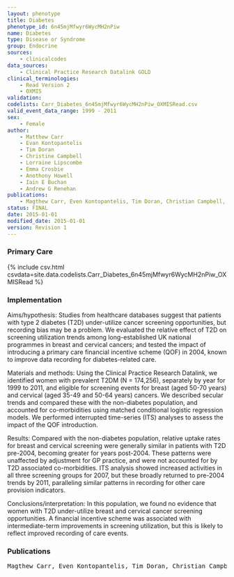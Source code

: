 ```yaml
---
layout: phenotype
title: Diabetes
phenotype_id: 6n45mjMfwyr6WycMH2nPiw
name: Diabetes
type: Disease or Syndrome
group: Endocrine
sources: 
    - clinicalcodes
data_sources:
    - Clinical Practice Research Datalink GOLD
clinical_terminologies:
    - Read Version 2
    - OXMIS
validation:
codelists: Carr_Diabetes_6n45mjMfwyr6WycMH2nPiw_OXMISRead.csv
valid_event_data_range: 1999 - 2011
sex:
    - Female    
author:
    - Matthew Carr
    - Evan Kontopantelis
    - Tim Doran
    - Christine Campbell
    - Lorraine Lipscombe
    - Emma Crosbie
    - Anothony Howell
    - Iain E Buchan
    - Andrew G Renehan   
publications:
    - Magthew Carr, Even Kontopantelis, Tim Doran, Christian Campbell, Lorraine Lipscombe, Emma Crosbie, Anthony Howell, Iain E Buchan, Andrew G Renehan, Breast and Cervical Cancer Screening Utilization, and recording bias, in women with type 2 diabetes (UK). 2015.
status: FINAL
date: 2015-01-01
modified_date: 2015-01-01
version: Revision 1
---
```


### Primary Care

{% include csv.html csvdata=site.data.codelists.Carr_Diabetes_6n45mjMfwyr6WycMH2nPiw_OXMISRead %}

### Implementation

Aims/hypothesis: 
Studies from healthcare databases suggest that patients with type 2 diabetes (T2D) under-utilize cancer screening opportunities, but recording bias may be a problem. We evaluated the relative effect of T2D on screening utilization trends among long-established UK national programmes in breast and cervical cancers; and tested the impact of introducing a primary care financial incentive scheme (QOF) in 2004, known to improve data recording for diabetes-related care. 

Materials and methods: 
Using the Clinical Practice Research Datalink, we identified women with prevalent T2DM (N = 174,256), separately by year for 1999 to 2011, and eligible for screening events for breast (aged 50-70 years) and cervical (aged 35-49 and 50-64 years) cancers. We described secular trends and compared these with the non-diabetes population, and accounted for co-morbidities using matched conditional logistic regression models. We performed interrupted time-series (ITS) analyses to assess the impact of the QOF introduction. 

Results: 
Compared with the non-diabetes population, relative uptake rates for breast and cervical screening were generally similar in patients with T2D pre-2004, becoming greater for years post-2004. These patterns were unaffected by adjustment for GP practice, and were not accounted for by T2D associated co-morbidities. ITS analysis showed increased activities in all three screening groups for 2007, but these broadly returned to pre-2004 trends by 2011, paralleling similar patterns in recording for other care provision indicators. 

Conclusions/interpretation: 
In this population, we found no evidence that women with T2D under-utilize breast and cervical cancer screening opportunities. A financial incentive scheme was associated with intermediate-term improvements in screening utilization, but this is likely to reflect improved recording of care events.

### Publications

<pre>
Magthew Carr, Even Kontopantelis, Tim Doran, Christian Campbell, Lorraine Lipscombe, Emma Crosbie, Anthony Howell, Iain E Buchan, Andrew G Renehan, Breast and Cervical Cancer Screening Utilization, and recording bias, in women with type 2 diabetes (UK). 2015.
</pre>
